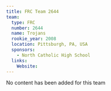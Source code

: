 ```yaml
---
title: FRC Team 2644
team:
  type: FRC
  number: 2644
  name: Trojans
  rookie_year: 2008
  location: Pittsburgh, PA, USA
  sponsors:
    - North Catholic High School
  links:
    Website: 
---
```

No content has been added for this team